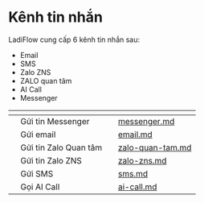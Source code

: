 # Kênh tin nhắn

LadiFlow cung cấp 6 kênh tin nhắn sau:

* Email
* SMS
* Zalo ZNS
* &#x20;ZALO quan tâm
* &#x20;AI Call
* Messenger

<table data-view="cards"><thead><tr><th></th><th></th><th></th><th data-hidden data-card-target data-type="content-ref"></th></tr></thead><tbody><tr><td></td><td>Gửi tin Messenger</td><td></td><td><a href="messenger.md">messenger.md</a></td></tr><tr><td></td><td>Gửi email</td><td></td><td><a href="email.md">email.md</a></td></tr><tr><td></td><td>Gửi tin Zalo Quan tâm</td><td></td><td><a href="zalo-quan-tam.md">zalo-quan-tam.md</a></td></tr><tr><td></td><td>Gửi tin Zalo ZNS</td><td></td><td><a href="zalo-zns.md">zalo-zns.md</a></td></tr><tr><td></td><td>Gửi SMS</td><td></td><td><a href="sms.md">sms.md</a></td></tr><tr><td></td><td>Gọi AI Call</td><td></td><td><a href="ai-call.md">ai-call.md</a></td></tr></tbody></table>
